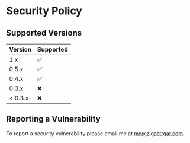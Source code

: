 # Security Policy

## Supported Versions

| Version | Supported          |
|---------|--------------------|
| 1.x     | :white_check_mark: |
| 0.5.x   | :white_check_mark: |
| 0.4.x   | :white_check_mark: |
| 0.3.x   | :x:                |
| < 0.3.x | :x:                |

## Reporting a Vulnerability

To report a security vulnerability please email me at [me@zigastrgar.com](mailto:me@zigastrgar.com).
